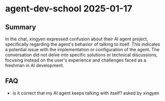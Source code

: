 # agent-dev-school 2025-01-17

## Summary
In the chat, xingyen expressed confusion about their AI agent project, specifically regarding the agent's behavior of talking to itself. This indicates a potential issue with the implementation or configuration of the agent. The conversation did not delve into specific solutions or technical discussions, focusing instead on the user's experience and challenges faced as a freshman in AI development.

## FAQ
- Is it correct that my AI agent keeps talking with itself? asked by xingyen
